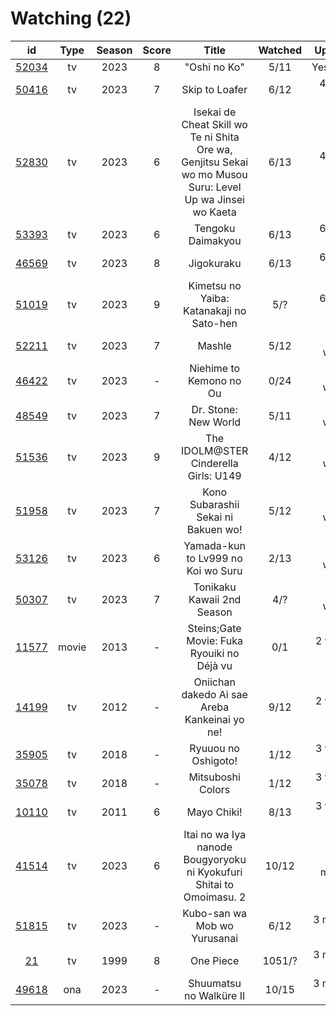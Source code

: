 # Watching (22)

|                      id                      |  Type | Season | Score |                                                   Title                                                   | Watched |    Updated   | Start Date |
| :------------------------------------------: | :---: | :----: | :---: | :-------------------------------------------------------------------------------------------------------: | :-----: | :----------: | :--------: |
| [52034](https://myanimelist.net/anime/52034) |   tv  |  2023  |   8   |                                                "Oshi no Ko"                                               |   5/11  |   Yesterday  | 04/12/2023 |
| [50416](https://myanimelist.net/anime/50416) |   tv  |  2023  |   7   |                                               Skip to Loafer                                              |   6/12  |  4 days ago  | 05/10/2023 |
| [52830](https://myanimelist.net/anime/52830) |   tv  |  2023  |   6   | Isekai de Cheat Skill wo Te ni Shita Ore wa, Genjitsu Sekai wo mo Musou Suru: Level Up wa Jinsei wo Kaeta |   6/13  |  4 days ago  | 04/04/2023 |
| [53393](https://myanimelist.net/anime/53393) |   tv  |  2023  |   6   |                                             Tengoku Daimakyou                                             |   6/13  |  6 days ago  | 04/02/2023 |
| [46569](https://myanimelist.net/anime/46569) |   tv  |  2023  |   8   |                                                 Jigokuraku                                                |   6/13  |  6 days ago  | 04/02/2023 |
| [51019](https://myanimelist.net/anime/51019) |   tv  |  2023  |   9   |                                  Kimetsu no Yaiba: Katanakaji no Sato-hen                                 |   5/?   |  6 days ago  | 04/09/2023 |
| [52211](https://myanimelist.net/anime/52211) |   tv  |  2023  |   7   |                                                   Mashle                                                  |   5/12  |   Last week  | 04/08/2023 |
| [46422](https://myanimelist.net/anime/46422) |   tv  |  2023  |   -   |                                          Niehime to Kemono no Ou                                          |   0/24  |   Last week  | 05/06/2023 |
| [48549](https://myanimelist.net/anime/48549) |   tv  |  2023  |   7   |                                            Dr. Stone: New World                                           |   5/11  |   Last week  | 04/06/2023 |
| [51536](https://myanimelist.net/anime/51536) |   tv  |  2023  |   9   |                                   The IDOLM@STER Cinderella Girls: U149                                   |   4/12  |   Last week  | 05/02/2023 |
| [51958](https://myanimelist.net/anime/51958) |   tv  |  2023  |   7   |                                    Kono Subarashii Sekai ni Bakuen wo!                                    |   5/12  |   Last week  | 04/06/2023 |
| [53126](https://myanimelist.net/anime/53126) |   tv  |  2023  |   6   |                                     Yamada-kun to Lv999 no Koi wo Suru                                    |   2/13  |   Last week  | 04/02/2023 |
| [50307](https://myanimelist.net/anime/50307) |   tv  |  2023  |   7   |                                         Tonikaku Kawaii 2nd Season                                        |   4/?   |   Last week  | 04/08/2023 |
| [11577](https://myanimelist.net/anime/11577) | movie |  2013  |   -   |                                 Steins;Gate Movie: Fuka Ryouiki no Déjà vu                                |   0/1   |  2 weeks ago |      -     |
| [14199](https://myanimelist.net/anime/14199) |   tv  |  2012  |   -   |                               Oniichan dakedo Ai sae Areba Kankeinai yo ne!                               |   9/12  |  2 weeks ago | 04/21/2023 |
| [35905](https://myanimelist.net/anime/35905) |   tv  |  2018  |   -   |                                            Ryuuou no Oshigoto!                                            |   1/12  |  3 weeks ago | 04/20/2023 |
| [35078](https://myanimelist.net/anime/35078) |   tv  |  2018  |   -   |                                             Mitsuboshi Colors                                             |   1/12  |  3 weeks ago | 04/20/2023 |
| [10110](https://myanimelist.net/anime/10110) |   tv  |  2011  |   6   |                                                Mayo Chiki!                                                |   8/13  |  3 weeks ago | 04/14/2023 |
| [41514](https://myanimelist.net/anime/41514) |   tv  |  2023  |   6   |                    Itai no wa Iya nanode Bougyoryoku ni Kyokufuri Shitai to Omoimasu. 2                   |  10/12  |  Last month  | 01/12/2023 |
| [51815](https://myanimelist.net/anime/51815) |   tv  |  2023  |   -   |                                        Kubo-san wa Mob wo Yurusanai                                       |   6/12  | 3 months ago | 01/11/2023 |
|    [21](https://myanimelist.net/anime/21)    |   tv  |  1999  |   8   |                                                 One Piece                                                 |  1051/? | 3 months ago | 01/01/2013 |
| [49618](https://myanimelist.net/anime/49618) |  ona  |  2023  |   -   |                                          Shuumatsu no Walküre II                                          |  10/15  | 3 months ago | 01/27/2023 |